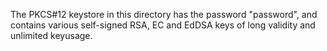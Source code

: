 The PKCS#12 keystore in this directory has the password "password", and
contains various self-signed RSA, EC and EdDSA keys of long validity and
unlimited keyusage.
